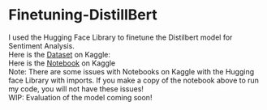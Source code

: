 # Finetuning-DistillBert
I used the Hugging Face Library to finetune the Distilbert model for Sentiment Analysis.                                                                                   
Here is the [Dataset](https://www.kaggle.com/datasets/lakshmi25npathi/imdb-dataset-of-50k-movie-reviews) on Kaggle:                                               
Here is the [Notebook](https://www.kaggle.com/code/aaaaaadssdasdasd/finetuning-distilbert-on-imdb-dataset?scriptVersionId=134655275) on Kaggle                             
Note: There are some issues with Notebooks on Kaggle with the Hugging face Library with imports. If you make a copy of the notebook above to run my code, you will not have these issues!                                                                                                                                                         
WIP: Evaluation of the model coming soon! 
